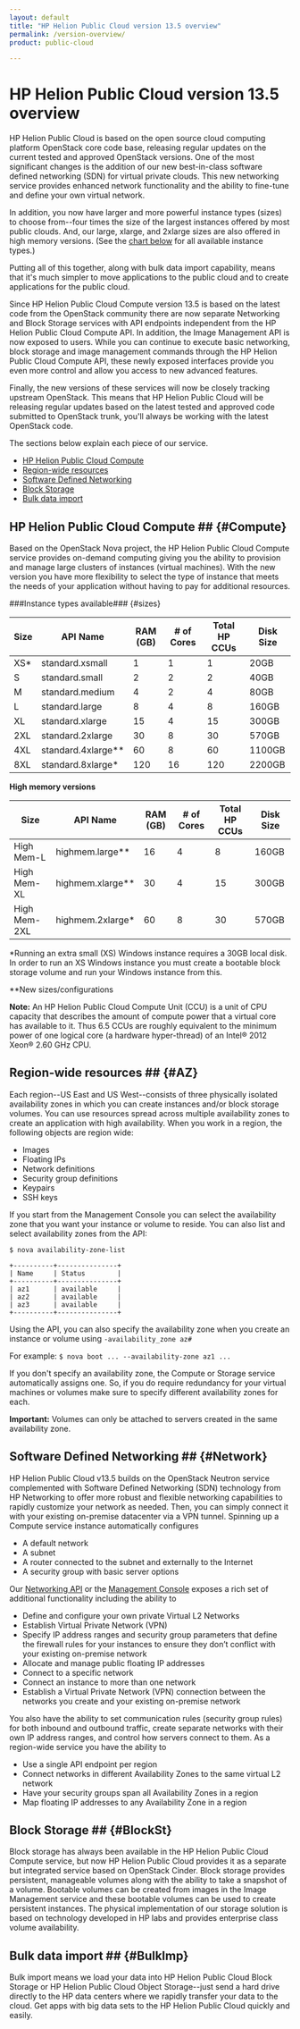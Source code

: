 ```yaml
---
layout: default
title: "HP Helion Public Cloud version 13.5 overview"
permalink: /version-overview/
product: public-cloud

---
```

# HP Helion Public Cloud version 13.5 overview
HP Helion Public Cloud is based on the open source cloud computing platform OpenStack core code base, releasing regular updates on the current tested and approved OpenStack versions.  One of the most significant changes is the addition of our new best-in-class software defined networking (SDN) for virtual private clouds. This new networking service provides enhanced network functionality and the ability to fine-tune and define your own virtual network.

In addition, you now have larger and more powerful instance types (sizes) to choose from--four times the size of the largest instances offered by most public clouds. And, our large, xlarge, and 2xlarge sizes are also offered in high memory versions. (See the [chart below](#sizes) for all available instance types.)

Putting all of this together, along with bulk data import capability, means that it's much simpler to move applications to the public cloud and to create applications for the public cloud. 

Since HP Helion Public Cloud Compute version 13.5 is based on the latest code from the OpenStack community there are now separate Networking and Block Storage services with API endpoints independent from the HP Helion Public Cloud Compute API.  In addition, the Image Management API is now exposed to users.  While you can continue to execute basic networking, block storage and image management commands through the HP Helion Public Cloud Compute API, these newly exposed interfaces provide you even more control and allow you access to new advanced features. 

Finally, the new versions of these services will now be closely tracking upstream OpenStack. This means that HP Helion Public Cloud will be releasing regular updates based on the latest tested and approved code submitted to OpenStack trunk, you'll always be working with the latest OpenStack code.

The sections below explain each piece of our service.

- [HP Helion Public Cloud Compute](#Compute)
- [Region-wide resources](#AZ)
- [Software Defined Networking](#Network)
- [Block Storage](#BlockSt)
- [Bulk data import](#BulkImp)

## HP Helion Public Cloud Compute ## {#Compute}
Based on the OpenStack Nova project, the HP Helion Public Cloud Compute service provides on-demand computing giving you the ability to provision and manage large clusters of instances (virtual machines). With the new version you have more flexibility to select the type of instance that meets the needs of your application without having to pay for additional resources.


###Instance types available### {#sizes}

| Size     | API Name            | RAM (GB) | # of Cores | Total HP CCUs | Disk Size |
| -------- | ------------------- | -------- | ---------- | ------------- | --------- |
| XS&#42;      | standard.xsmall     | 1        | 1          | 1             | 20GB      |
| S        | standard.small      | 2        | 2          | 2             | 40GB      |
| M        | standard.medium     | 4        | 2          | 4             | 80GB      |
| L        | standard.large      | 8        | 4          | 8             | 160GB     |
| XL       | standard.xlarge     | 15       | 4          | 15            | 300GB     |
| 2XL      | standard.2xlarge    | 30       | 8          | 30            | 570GB     |
| 4XL      | standard.4xlarge&#42;&#42;  | 60       | 8          | 60            | 1100GB    |
| 8XL      | standard.8xlarge&#42;  | 120      | 16         | 120           | 2200GB    |

**High memory versions**

| Size        | API Name         | RAM (GB) | # of Cores | Total HP CCUs | Disk Size |
| ----------- | ---------------- | -------- | ---------- | ------------- | --------- |
| High Mem-L  | highmem.large&#42;&#42;  | 16       | 4          | 8             | 160GB     |     
| High Mem-XL | highmem.xlarge&#42;&#42; | 30       | 4          | 15            | 300GB     |
| High Mem-2XL| highmem.2xlarge&#42;| 60       | 8          | 30            | 570GB     |

&#42;Running an extra small (XS) Windows instance requires a 30GB local disk. In order to run an XS Windows instance you must create a bootable block storage volume and run your Windows instance from this.

&#42;&#42;New sizes/configurations

**Note:** An HP Helion Public Cloud Compute Unit (CCU) is a unit of CPU capacity that describes the amount of compute power that a virtual core has available to it. Thus 6.5 CCUs are roughly equivalent to the minimum power of one logical core (a hardware hyper-thread) of an Intel&reg; 2012 Xeon&reg; 2.60 GHz CPU.

## Region-wide resources ## {#AZ}
Each region--US East and US West--consists of three physically isolated availability zones in which you can create instances and/or block storage volumes. You can use resources spread across multiple availability zones to create an application with high availability.  When you work in a region, the following objects are region wide:

- Images
- Floating IPs
- Network definitions
- Security group definitions
- Keypairs
- SSH keys

If you start from the Management Console you can select the availability zone that you want your instance or volume to reside. You can also list and select availability zones from the API:

    $ nova availability-zone-list

    +----------+---------------+
    | Name     | Status        |
    +----------+---------------+
    | az1      | available     |
    | az2      | available     |
    | az3      | available     |
    +----------+---------------+
Using the API, you can also specify the availability zone when you create an instance or volume using `-availability_zone az#`

For example: `$ nova boot ... --availability-zone az1 ...`

If you don't specify an availability zone, the Compute or Storage service automatically assigns one. So, if you do require redundancy for your virtual machines or volumes make sure to specify different availability zones for each.

**Important:** Volumes can only be attached to servers created in the same availability zone.

## Software Defined Networking ## {#Network}
HP Helion Public Cloud v13.5 builds on the OpenStack Neutron service complemented with Software Defined Networking (SDN) technology from HP Networking to offer more robust and flexible networking capabilities to rapidly customize your network as needed. Then, you can simply connect it with your existing on-premise datacenter via a VPN tunnel. Spinning up a Compute service instance automatically configures

- A default network 
- A subnet
- A router connected to the subnet and externally to the Internet
- A security group with basic server options

Our [Networking API](/api/v13/networking/) or the [Management Console](/mc/compute/networks/) exposes a rich set of additional functionality including the ability to 

- Define and configure your own private Virtual L2 Networks
- Establish Virtual Private Network (VPN)  
- Specify IP address ranges and security group parameters that define the firewall rules for your instances to ensure they don’t conflict with your existing on-premise network
- Allocate and manage public floating IP addresses
- Connect to a specific network
- Connect an instance to more than one network
- Establish a Virtual Private Network (VPN) connection between the networks you create and your existing on-premise network

You also have the ability to set communication rules (security group rules) for both inbound and outbound traffic, create separate networks with their own IP address ranges, and control how servers connect to them.  As a region-wide service you have the ability to

- Use a single API endpoint per region 
- Connect networks in different Availability Zones to the same virtual L2 network
- Have your security groups span all Availability Zones in a region
- Map floating IP addresses to any Availability Zone in a region

## Block Storage ## {#BlockSt}
Block storage has always been available in the HP Helion Public Cloud Compute service, but now HP Helion Public Cloud provides it as a separate but integrated service based on OpenStack Cinder.  Block storage provides persistent, manageable volumes along with the ability to take a snapshot of a volume.   Bootable volumes can be created from images in the Image Management service and these bootable volumes can be used to create persistent instances.  The physical implementation of our storage solution is based on technology developed in HP labs and provides enterprise class volume availability.

## Bulk data import ## {#BulkImp}
Bulk import means we load your data into HP Helion Public Cloud Block Storage or HP Helion Public Cloud Object Storage--just send a hard drive directly to the HP data centers where we rapidly transfer your data to the cloud. Get apps with big data sets to the HP Helion Public Cloud quickly and easily.
